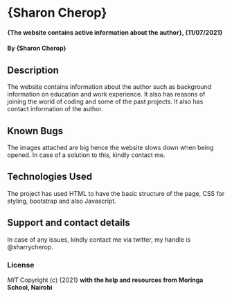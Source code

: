 # {Sharon Cherop}
#### {The website contains active information about the author}, {11/07/2021}
#### By **{Sharon Cherop}**
## Description
The website contains information about the author such as background information on education and work experience. It also has reasons of joining the world of coding and some of the past projects. It also has contact information of the author. 
## Known Bugs
The images attached are big hence the website slows down when being opened. In case of a solution to this, kindly contact me. 
## Technologies Used
The project has used HTML to have the basic structure of the page, CSS for styling, bootstrap and also Javascript. 
## Support and contact details
In case of any issues, kindly contact me via twitter, my handle is @sharrycherop. 
### License
*MIT*
Copyright (c) {2021} **with the help and resources from Moringa School, Nairobi**
  